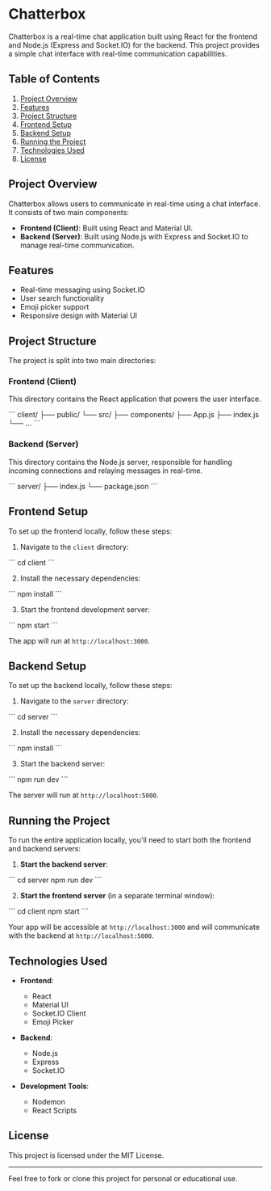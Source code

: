 # Chatterbox

Chatterbox is a real-time chat application built using React for the frontend and Node.js (Express and Socket.IO) for the backend. 
This project provides a simple chat interface with real-time communication capabilities.

## Table of Contents

1. [Project Overview](#project-overview)
2. [Features](#features)
3. [Project Structure](#project-structure)
4. [Frontend Setup](#frontend-setup)
5. [Backend Setup](#backend-setup)
6. [Running the Project](#running-the-project)
7. [Technologies Used](#technologies-used)
8. [License](#license)

## Project Overview

Chatterbox allows users to communicate in real-time using a chat interface. It consists of two main components:

- **Frontend (Client)**: Built using React and Material UI.
- **Backend (Server)**: Built using Node.js with Express and Socket.IO to manage real-time communication.

## Features

- Real-time messaging using Socket.IO
- User search functionality
- Emoji picker support
- Responsive design with Material UI

## Project Structure

The project is split into two main directories:

### Frontend (Client)
This directory contains the React application that powers the user interface.

\```
client/
  ├── public/
  └── src/
      ├── components/
      ├── App.js
      ├── index.js
      └── ...
\```

### Backend (Server)
This directory contains the Node.js server, responsible for handling incoming connections and relaying messages in real-time.

\```
server/
  ├── index.js
  └── package.json
\```

## Frontend Setup

To set up the frontend locally, follow these steps:

1. Navigate to the `client` directory:

\```
cd client
\```

2. Install the necessary dependencies:

\```
npm install
\```

3. Start the frontend development server:

\```
npm start
\```

The app will run at `http://localhost:3000`.

## Backend Setup

To set up the backend locally, follow these steps:

1. Navigate to the `server` directory:

\```
cd server
\```

2. Install the necessary dependencies:

\```
npm install
\```

3. Start the backend server:

\```
npm run dev
\```

The server will run at `http://localhost:5000`.

## Running the Project

To run the entire application locally, you'll need to start both the frontend and backend servers:

1. **Start the backend server**:

\```
cd server
npm run dev
\```

2. **Start the frontend server** (in a separate terminal window):

\```
cd client
npm start
\```

Your app will be accessible at `http://localhost:3000` and will communicate with the backend at `http://localhost:5000`.

## Technologies Used

- **Frontend**:
  - React
  - Material UI
  - Socket.IO Client
  - Emoji Picker

- **Backend**:
  - Node.js
  - Express
  - Socket.IO

- **Development Tools**:
  - Nodemon
  - React Scripts

## License

This project is licensed under the MIT License.

---

Feel free to fork or clone this project for personal or educational use.
